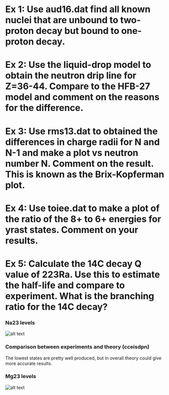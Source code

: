 # Ex 1: Use aud16.dat find all known nuclei that are unbound to two-proton decay but bound to one-proton decay.

# Ex 2: Use the liquid-drop model to obtain the neutron drip line for Z=36-44. Compare to the HFB-27 model and comment on the reasons for the difference.

# Ex 3: Use rms13.dat to obtained the differences in charge radii for N and N-1 and make a plot vs neutron number N. Comment on the result. This is known as the Brix-Kopferman plot.

# Ex 4: Use toiee.dat to make a plot of the ratio of the 8+ to 6+ energies for yrast states. Comment on your results.

# Ex 5: Calculate the 14C decay Q value of 223Ra. Use this to estimate the half-life and compare to experiment. What is the branching ratio for the 14C decay?

### Na23 levels
![alt text](https://github.com/tikrneva/Talent2017-Group6/blob/master/Week%201/Exercises/na23y.png)

### Comparison between experiments and theory (cceisdpn)
The lowest states are pretty well produced, but in overall theory could give more accurate results.

### Mg23 levels
![alt text](https://github.com/tikrneva/Talent2017-Group6/blob/master/Week%201/Exercises/mg23y.png)
